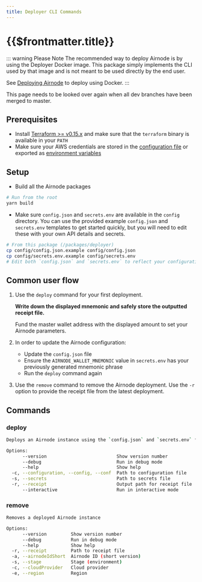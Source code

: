 ```yaml
---
title: Deployer CLI Commands
---
```


# {{$frontmatter.title}}

<TocHeader />
<TOC class="table-of-contents" :include-level="[2,3]" />

::: warning Please Note
The recommended way to deploy Airnode is by using the Deployer Docker image. This package simply implements the CLI used by that image and is not meant to be used directly by the end user.

See [Deploying Airnode](../grp-providers/guides/provider/deploying-airnode.md) to deploy using Docker.
:::

<Fix>This page needs to be looked over again when all dev branches have been merged to master.</Fix>


## Prerequisites
* Install [Terraform >= v0.15.x](https://www.terraform.io/downloads.html) and make sure that the `terraform` binary is available in your `PATH`
* Make sure your AWS credentials are stored in the [configuration file](https://docs.aws.amazon.com/cli/latest/userguide/cli-configure-files.html#cli-configure-files-where) or exported as [environment variables](https://docs.aws.amazon.com/cli/latest/userguide/cli-configure-envvars.html#envvars-set)

## Setup
* Build all the Airnode packages
```bash
# Run from the root
yarn build
```
* Make sure `config.json` and `secrets.env` are available in the `config` directory. You can use the provided example `config.json` and `secrets.env` templates to get started quickly, but you will need to edit these with your own API details and secrets.
```bash
# From this package (/packages/deployer)
cp config/config.json.example config/config.json
cp config/secrets.env.example config/secrets.env
# Edit both `config.json` and `secrets.env` to reflect your configuration
```

## Common user flow
1. Use the `deploy` command for your first deployment.

   **Write down the displayed mnemonic and safely store the outputted receipt file.**

   Fund the master wallet address with the displayed amount to set your Airnode parameters.
2. In order to update the Airnode configuration:
    * Update the `config.json` file
    * Ensure the `AIRNODE_WALLET_MNEMONIC` value in `secrets.env` has your previously generated mnemonic phrase
    * Run the `deploy` command again
3. Use the `remove` command to remove the Airnode deployment. Use the `-r` option to provide the receipt file from the latest deployment.

## Commands
### deploy
```bash
Deploys an Airnode instance using the `config.json` and `secrets.env` files. This can be used for a new deployment or to update an existing deployment.

Options:
      --version                          Show version number                                                   [boolean]
      --debug                            Run in debug mode                                    [boolean] [default: false]
      --help                             Show help                                                             [boolean]
  -c, --configuration, --config, --conf  Path to configuration file             [string] [default: "config/config.json"]
  -s, --secrets                          Path to secrets file                   [string] [default: "config/secrets.env"]
  -r, --receipt                          Output path for receipt file          [string] [default: "output/receipt.json"]
      --interactive                      Run in interactive mode                               [boolean] [default: true]
```

### remove
```bash
Removes a deployed Airnode instance

Options:
      --version         Show version number                                                                    [boolean]
      --debug           Run in debug mode                                                     [boolean] [default: false]
      --help            Show help                                                                              [boolean]
  -r, --receipt         Path to receipt file                                                                    [string]
  -a, --airnodeIdShort  Airnode ID (short version)                                                              [string]
  -s, --stage           Stage (environment)                                                                     [string]
  -c, --cloudProvider   Cloud provider                                                                          [string]
  -e, --region          Region                                                                                  [string]
```